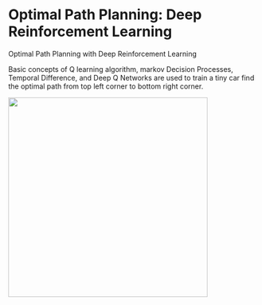 # Optimal Path Planning: Deep Reinforcement Learning
Optimal Path Planning with Deep Reinforcement Learning

Basic concepts of Q learning algorithm, markov Decision Processes, Temporal Difference, and Deep Q Networks are used 
to train a tiny car find the optimal path from top left corner to bottom right corner.

<img src="https://github.com/naderAsadi/Optimal-Path-Planning-Deep-Reinforcement-Learning/blob/master/output.jpg" height="400"/>

